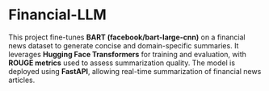 # Financial-LLM

This project fine-tunes **BART (facebook/bart-large-cnn)** on a financial news dataset to generate concise and domain-specific summaries. It leverages **Hugging Face Transformers** for training and evaluation, with **ROUGE metrics** used to assess summarization quality. The model is deployed using **FastAPI**, allowing real-time summarization of financial news articles.
